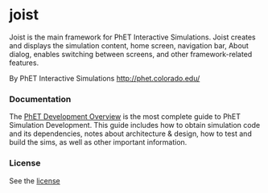 joist
=====

Joist is the main framework for PhET Interactive Simulations.  Joist creates and displays the simulation content, home screen,
navigation bar, About dialog, enables switching between screens, and other framework-related features.

By PhET Interactive Simulations
http://phet.colorado.edu/

### Documentation
The [PhET Development Overview](https://github.com/phetsims/phet-info/blob/master/doc/phet-development-overview.md) is the most complete guide to PhET Simulation Development. This guide includes how 
to obtain simulation code and its dependencies, notes about architecture & design, how to test and build the sims, as well as other important information.

### License
See the [license](LICENSE)